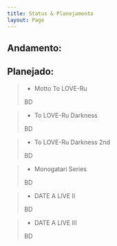 ```yaml
---
title: Status & Planejamento
layout: Page
---
```


## Andamento:



## Planejado:

> - Motto To LOVE-Ru
>
> BD

> - To LOVE-Ru Darkness
>
> BD

> - To LOVE-Ru Darkness 2nd
>
> BD

> - Monogatari Series
>
> BD

> - DATE A LIVE II
>
> BD

> - DATE A LIVE III
>
> BD
